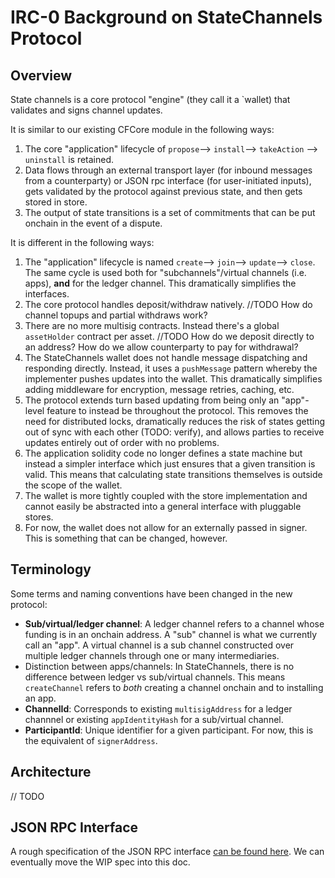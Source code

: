 # IRC-0 Background on StateChannels Protocol

## Overview
State channels is a core protocol "engine" (they call it a `wallet) that validates and signs channel updates.

It is similar to our existing CFCore module in the following ways:
1. The core "application" lifecycle of `propose`--> `install`--> `takeAction` --> `uninstall` is retained.
2. Data flows through an external transport layer (for inbound messages from a counterparty) or JSON rpc interface (for user-initiated inputs), gets validated by the protocol against previous state, and then gets stored in store.
3. The output of state transitions is a set of commitments that can be put onchain in the event of a dispute.

It is different in the following ways:
1. The "application" lifecycle is named `create`--> `join`--> `update`--> `close`. The same cycle is used both for "subchannels"/virtual channels (i.e. apps), **and** for the ledger channel. This dramatically simplifies the interfaces.
2. The core protocol handles deposit/withdraw natively. //TODO How do channel topups and partial withdraws work?
3. There are no more multisig contracts. Instead there's a global `assetHolder` contract per asset. //TODO How do we deposit directly to an address? How do we allow counterparty to pay for withdrawal?
4. The StateChannels wallet does not handle message dispatching and responding directly. Instead, it uses a `pushMessage` pattern whereby the implementer pushes updates into the wallet. This dramatically simplifies adding middleware for encryption, message retries, caching, etc.
5. The protocol extends turn based updating from being only an "app"-level feature to instead be throughout the protocol. This removes the need for distributed locks, dramatically reduces the risk of states getting out of sync with each other (TODO: verify), and allows parties to receive updates entirely out of order with no problems.
6. The application solidity code no longer defines a state machine but instead a simpler interface which just ensures that a given transition is valid. This means that calculating state transitions themselves is outside the scope of the wallet.
7. The wallet is more tightly coupled with the store implementation and cannot easily be abstracted into a general interface with pluggable stores.
8. For now, the wallet does not allow for an externally passed in signer. This is something that can be changed, however.

## Terminology
Some terms and naming conventions have been changed in the new protocol:
- **Sub/virtual/ledger channel**: A ledger channel refers to a channel whose funding is in an onchain address. A "sub" channel is what we currently call an "app". A virtual channel is a sub channel constructed over multiple ledger channels through one or many intermediaries.
- Distinction between apps/channels: In StateChannels, there is no difference between ledger vs sub/virtual channels. This means `createChannel` refers to *both* creating a channel onchain and to installing an app.
- **ChannelId**: Corresponds to existing `multisigAddress` for a ledger channnel or existing `appIdentityHash` for a sub/virtual channel.
- **ParticipantId**: Unique identifier for a given participant. For now, this is the equivalent of `signerAddress`.

## Architecture
// TODO

## JSON RPC Interface
A rough specification of the JSON RPC interface [can be found here](https://github.com/connext/statechannels/blob/client-api-docs/packages/docs-website/docs/protocol-docs/client-specification/json-rpc-api.md). We can eventually move the WIP spec into this doc.


